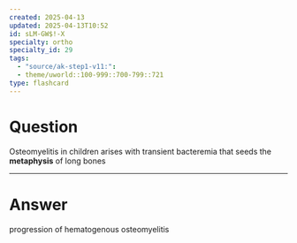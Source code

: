 ```yaml
---
created: 2025-04-13
updated: 2025-04-13T10:52
id: sLM-GW$!-X
specialty: ortho
specialty_id: 29
tags:
  - "source/ak-step1-v11:": 
  - theme/uworld::100-999::700-799::721
type: flashcard
---
```


# Question
Osteomyelitis in children arises with transient bacteremia that seeds the **metaphysis** of long bones

---

# Answer
progression of hematogenous osteomyelitis